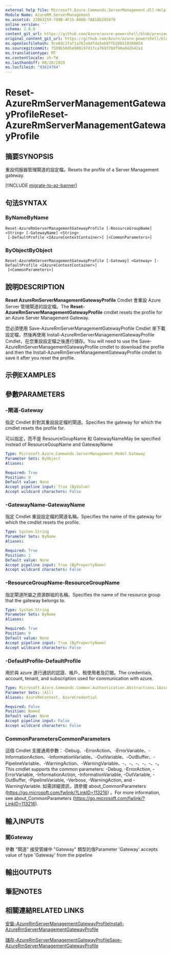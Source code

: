 ```yaml
---
external help file: Microsoft.Azure.Commands.ServerManagement.dll-Help.xml
Module Name: AzureRM.ServerManagement
ms.assetid: 22B63259-799B-4F25-A06B-7A818D295870
online version: ''
schema: 2.0.0
content_git_url: https://github.com/Azure/azure-powershell/blob/preview/src/ResourceManager/ServerManagement/Commands.ServerManagement/help/Reset-AzureRmServerManagementGatewayProfile.md
original_content_git_url: https://github.com/Azure/azure-powershell/blob/preview/src/ResourceManager/ServerManagement/Commands.ServerManagement/help/Reset-AzureRmServerManagementGatewayProfile.md
ms.openlocfilehash: 9ce8dc1faf1a762a847da5eb87fb28b510308054
ms.sourcegitcommit: f599b50d5e980197d1fca769378df90a842b42a1
ms.translationtype: MT
ms.contentlocale: zh-TW
ms.lasthandoff: 08/20/2020
ms.locfileid: "93624764"
---
```

# <span data-ttu-id="0b3bb-101">Reset-AzureRmServerManagementGatewayProfile</span><span class="sxs-lookup"><span data-stu-id="0b3bb-101">Reset-AzureRmServerManagementGatewayProfile</span></span>

## <span data-ttu-id="0b3bb-102">摘要</span><span class="sxs-lookup"><span data-stu-id="0b3bb-102">SYNOPSIS</span></span>
<span data-ttu-id="0b3bb-103">重設伺服器管理閘道的設定檔。</span><span class="sxs-lookup"><span data-stu-id="0b3bb-103">Resets the profile of a Server Management gateway.</span></span>

[!INCLUDE [migrate-to-az-banner](../../includes/migrate-to-az-banner.md)]

## <span data-ttu-id="0b3bb-104">句法</span><span class="sxs-lookup"><span data-stu-id="0b3bb-104">SYNTAX</span></span>

### <span data-ttu-id="0b3bb-105">ByName</span><span class="sxs-lookup"><span data-stu-id="0b3bb-105">ByName</span></span>
```
Reset-AzureRmServerManagementGatewayProfile [-ResourceGroupName] <String> [-GatewayName] <String>
 [-DefaultProfile <IAzureContextContainer>] [<CommonParameters>]
```

### <span data-ttu-id="0b3bb-106">ByObject</span><span class="sxs-lookup"><span data-stu-id="0b3bb-106">ByObject</span></span>
```
Reset-AzureRmServerManagementGatewayProfile [-Gateway] <Gateway> [-DefaultProfile <IAzureContextContainer>]
 [<CommonParameters>]
```

## <span data-ttu-id="0b3bb-107">說明</span><span class="sxs-lookup"><span data-stu-id="0b3bb-107">DESCRIPTION</span></span>
<span data-ttu-id="0b3bb-108">**Reset AzureRmServerManagementGatewayProfile** Cmdlet 會重設 Azure Server 管理閘道的設定檔。</span><span class="sxs-lookup"><span data-stu-id="0b3bb-108">The **Reset-AzureRmServerManagementGatewayProfile** cmdlet resets the profile for an Azure Server Management Gateway.</span></span>

<span data-ttu-id="0b3bb-109">您必須使用 Save-AzureRmServerManagementGatewayProfile Cmdlet 來下載設定檔，然後再使用 Install-AzureRmServerManagementGatewayProfile Cmdlet，在您重設設定檔之後進行儲存。</span><span class="sxs-lookup"><span data-stu-id="0b3bb-109">You will need to use the Save-AzureRmServerManagementGatewayProfile cmdlet to download the profile and then the Install-AzureRmServerManagementGatewayProfile cmdlet to save it after you reset the profile.</span></span>

## <span data-ttu-id="0b3bb-110">示例</span><span class="sxs-lookup"><span data-stu-id="0b3bb-110">EXAMPLES</span></span>

## <span data-ttu-id="0b3bb-111">參數</span><span class="sxs-lookup"><span data-stu-id="0b3bb-111">PARAMETERS</span></span>

### <span data-ttu-id="0b3bb-112">-閘道</span><span class="sxs-lookup"><span data-stu-id="0b3bb-112">-Gateway</span></span>
<span data-ttu-id="0b3bb-113">指定 Cmdlet 針對其重設設定檔的閘道。</span><span class="sxs-lookup"><span data-stu-id="0b3bb-113">Specifies the gateway for which the cmdlet resets the profile for.</span></span>

<span data-ttu-id="0b3bb-114">可以指定，而不是 ResourceGoupName 和 GatewayName</span><span class="sxs-lookup"><span data-stu-id="0b3bb-114">May be specified instead of ResourceGoupName and GatewayName</span></span>

```yaml
Type: Microsoft.Azure.Commands.ServerManagement.Model.Gateway
Parameter Sets: ByObject
Aliases: 

Required: True
Position: 0
Default value: None
Accept pipeline input: True (ByValue)
Accept wildcard characters: False
```

### <span data-ttu-id="0b3bb-115">-GatewayName</span><span class="sxs-lookup"><span data-stu-id="0b3bb-115">-GatewayName</span></span>
<span data-ttu-id="0b3bb-116">指定 Cmdlet 重設設定檔的閘道名稱。</span><span class="sxs-lookup"><span data-stu-id="0b3bb-116">Specifies the name of the gateway for which the cmdlet resets the profile.</span></span>

```yaml
Type: System.String
Parameter Sets: ByName
Aliases: 

Required: True
Position: 1
Default value: None
Accept pipeline input: True (ByPropertyName)
Accept wildcard characters: False
```

### <span data-ttu-id="0b3bb-117">-ResourceGroupName</span><span class="sxs-lookup"><span data-stu-id="0b3bb-117">-ResourceGroupName</span></span>
<span data-ttu-id="0b3bb-118">指定閘道所屬之資源群組的名稱。</span><span class="sxs-lookup"><span data-stu-id="0b3bb-118">Specifies the name of the resource group that the gateway belongs to.</span></span>

```yaml
Type: System.String
Parameter Sets: ByName
Aliases: 

Required: True
Position: 0
Default value: None
Accept pipeline input: True (ByPropertyName)
Accept wildcard characters: False
```

### <span data-ttu-id="0b3bb-119">-DefaultProfile</span><span class="sxs-lookup"><span data-stu-id="0b3bb-119">-DefaultProfile</span></span>
<span data-ttu-id="0b3bb-120">用於與 azure 進行通訊的認證、帳戶、租使用者及訂閱。</span><span class="sxs-lookup"><span data-stu-id="0b3bb-120">The credentials, account, tenant, and subscription used for communication with azure.</span></span>

```yaml
Type: Microsoft.Azure.Commands.Common.Authentication.Abstractions.IAzureContextContainer
Parameter Sets: (All)
Aliases: AzureRmContext, AzureCredential

Required: False
Position: Named
Default value: None
Accept pipeline input: False
Accept wildcard characters: False
```

### <span data-ttu-id="0b3bb-121">CommonParameters</span><span class="sxs-lookup"><span data-stu-id="0b3bb-121">CommonParameters</span></span>
<span data-ttu-id="0b3bb-122">這個 Cmdlet 支援通用參數：-Debug、-ErrorAction、-ErrorVariable、-InformationAction、-InformationVariable、-OutVariable、-OutBuffer、-PipelineVariable、-WarningAction、-WarningVariable、-、-、-、-、-、-。</span><span class="sxs-lookup"><span data-stu-id="0b3bb-122">This cmdlet supports the common parameters: -Debug, -ErrorAction, -ErrorVariable, -InformationAction, -InformationVariable, -OutVariable, -OutBuffer, -PipelineVariable, -Verbose, -WarningAction, and -WarningVariable.</span></span> <span data-ttu-id="0b3bb-123">如需詳細資訊，請參閱 about_CommonParameters (https://go.microsoft.com/fwlink/?LinkID=113216) 。</span><span class="sxs-lookup"><span data-stu-id="0b3bb-123">For more information, see about_CommonParameters (https://go.microsoft.com/fwlink/?LinkID=113216).</span></span>

## <span data-ttu-id="0b3bb-124">輸入</span><span class="sxs-lookup"><span data-stu-id="0b3bb-124">INPUTS</span></span>

### <span data-ttu-id="0b3bb-125">關</span><span class="sxs-lookup"><span data-stu-id="0b3bb-125">Gateway</span></span>
<span data-ttu-id="0b3bb-126">參數 "閘道" 接受管線中 "Gateway" 類型的值</span><span class="sxs-lookup"><span data-stu-id="0b3bb-126">Parameter 'Gateway' accepts value of type 'Gateway' from the pipeline</span></span>

## <span data-ttu-id="0b3bb-127">輸出</span><span class="sxs-lookup"><span data-stu-id="0b3bb-127">OUTPUTS</span></span>

## <span data-ttu-id="0b3bb-128">筆記</span><span class="sxs-lookup"><span data-stu-id="0b3bb-128">NOTES</span></span>

## <span data-ttu-id="0b3bb-129">相關連結</span><span class="sxs-lookup"><span data-stu-id="0b3bb-129">RELATED LINKS</span></span>

[<span data-ttu-id="0b3bb-130">安裝-AzureRmServerManagementGatewayProfile</span><span class="sxs-lookup"><span data-stu-id="0b3bb-130">Install-AzureRmServerManagementGatewayProfile</span></span>](./Install-AzureRmServerManagementGatewayProfile.md)

[<span data-ttu-id="0b3bb-131">儲存-AzureRmServerManagementGatewayProfile</span><span class="sxs-lookup"><span data-stu-id="0b3bb-131">Save-AzureRmServerManagementGatewayProfile</span></span>](./Save-AzureRmServerManagementGatewayProfile.md)


